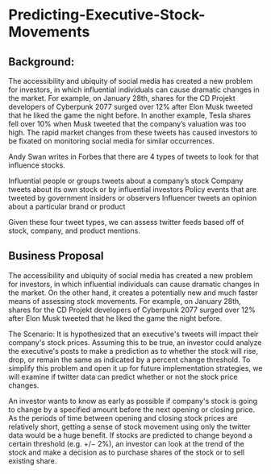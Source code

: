 # Predicting-Executive-Stock-Movements


## Background:
The accessibility and ubiquity of social media has created a new problem for investors, in which influential individuals can cause dramatic changes in the market. For example, on January 28th, shares for the CD Projekt developers of Cyberpunk 2077 surged over 12% after Elon Musk tweeted that he liked the game the night before. In another example, Tesla shares fell over 10% when Musk tweeted that the company’s valuation was too high. The rapid market changes from these tweets has caused investors to be fixated on monitoring social media for similar occurrences. 

Andy Swan writes in Forbes that there are 4 types of tweets to look for that influence stocks.

Influential people or groups tweets about a company’s stock
Company tweets about its own stock or by influential investors
Policy events that are tweeted by government insiders or observers
Influencer tweets an opinion about a particular brand or product

Given these four tweet types, we can assess twitter feeds based off of stock, company, and product mentions. 

## Business Proposal
The accessibility and ubiquity of social media has created a new problem for investors, in which influential individuals can cause dramatic changes in the market. On the other hand, it creates a potentially new and much faster means of assessing stock movements. For example, on January 28th, shares for the CD Projekt developers of Cyberpunk 2077 surged over 12% after Elon Musk tweeted that he liked the game the night before.

The Scenario:
It is hypothesized that an executive's tweets will impact their company's stock prices. Assuming this to be true, an investor could analyze the executive's posts to make a prediction as to whether the stock will rise, drop, or remain the same as indicated by a percent change threshold. To simplify this problem and open it up for future implementation strategies, we will examine if twitter data can predict whether or not the stock price changes.

An investor wants to know as early as possible if company's stock is going to change by a specified amount before the next opening or closing price. As the periods of time between opening and closing stock prices are relatively short, getting a sense of stock movement using only the twitter data would be a huge benefit. If stocks are predicted to change beyond a certain threshold (e.g. +/− 2%), an investor can look at the trend of the stock and make a decision as to purchase shares of the stock or to sell existing share.
